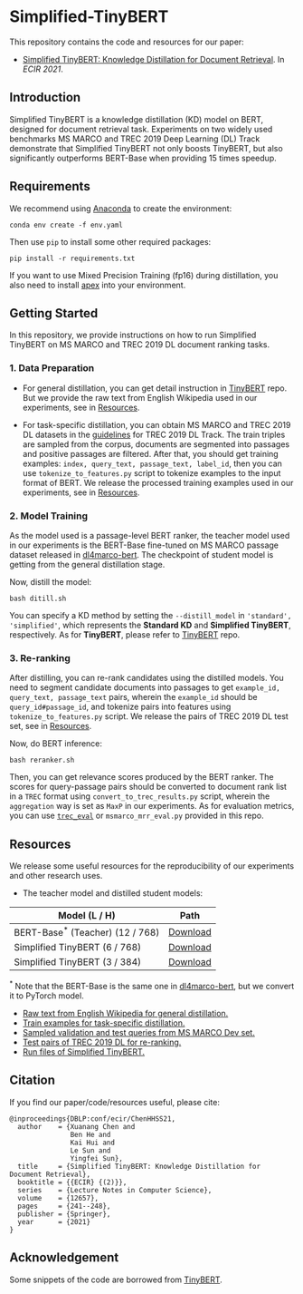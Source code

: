 # Simplified-TinyBERT
This repository contains the code and resources for our paper:
- [Simplified TinyBERT: Knowledge Distillation for Document Retrieval](https://arxiv.org/abs/2009.07531v2). In *ECIR 2021*.

## Introduction
Simplified TinyBERT is a knowledge distillation (KD) model on BERT, 
designed for document retrieval task. Experiments on two widely used 
benchmarks MS MARCO and TREC 2019 Deep Learning (DL) Track demonstrate that Simplified 
TinyBERT not only boosts TinyBERT, but also significantly outperforms 
BERT-Base when providing 15 times speedup.

## Requirements
We recommend using [Anaconda](https://www.anaconda.com/) to create the environment:
```
conda env create -f env.yaml
```
Then use `pip` to install some other required packages:
```
pip install -r requirements.txt
```
If you want to use Mixed Precision Training (fp16) during distillation, 
you also need to install [apex](https://www.github.com/nvidia/apex) into your environment.

## Getting Started
In this repository, we provide instructions on how to run 
Simplified TinyBERT on MS MARCO and TREC 2019 DL document ranking tasks.

### 1. Data Preparation
- For general distillation, you can get detail instruction in 
[TinyBERT](https://github.com/huawei-noah/Pretrained-Language-Model/tree/master/TinyBERT) repo. 
But we provide the raw text from English Wikipedia used in our experiments, see in [Resources](#Resources).

- For task-specific distillation, you can obtain MS MARCO and TREC 2019 DL datasets in the 
[guidelines](https://microsoft.github.io/msmarco/TREC-Deep-Learning-2019#document-ranking-dataset) 
for TREC 2019 DL Track. The train triples are sampled from the corpus,
documents are segmented into passages and positive passages are filtered. 
After that, you should get training examples: `index, query_text, passage_text, label_id`, 
then you can use `tokenize_to_features.py` script to tokenize examples to the input format of BERT. 
We release the processed training examples used in our experiments, see in [Resources](#Resources).

### 2. Model Training
As the model used is a passage-level BERT ranker, the teacher model used in our experiments 
is the BERT-Base fine-tuned on MS MARCO passage dataset released in [dl4marco-bert](https://github.com/nyu-dl/dl4marco-bert).
The checkpoint of student model is getting from the general distillation stage.

Now, distill the model:
```
bash ditill.sh
```
You can specify a KD method by setting the `--distill_model` in `'standard', 'simplified'`, 
which represents the **Standard KD** and **Simplified TinyBERT**, respectively. As for **TinyBERT**, 
please refer to [TinyBERT](https://github.com/huawei-noah/Pretrained-Language-Model/tree/master/TinyBERT) repo.

### 3. Re-ranking
After distilling, you can re-rank candidates using the distilled models.
You need to segment candidate documents into passages to get `example_id, query_text, passage_text` pairs, 
wherein the `example_id` should be `query_id#passage_id`, 
and tokenize pairs into features using `tokenize_to_features.py` script. 
We release the pairs of TREC 2019 DL test set, see in [Resources](#Resources).

Now, do BERT inference:
```
bash reranker.sh
```
Then, you can get relevance scores produced by the BERT ranker. 
The scores for query-passage pairs should be converted to document rank list 
in a `TREC` format using `convert_to_trec_results.py` script, wherein the 
`aggregation` way is set as `MaxP` in our experiments. As for evaluation metrics, 
you can use [`trec_eval`](https://trec.nist.gov/trec_eval/) 
or `msmarco_mrr_eval.py` provided in this repo.

## Resources
We release some useful resources for the reproducibility of our experiments 
and other research uses.

* The teacher model and distilled student models:

| Model (L / H)| Path | 
|--------------|----------|
| BERT-Base<sup>*</sup> (Teacher) (12 / 768) |  [Download](https://drive.google.com/file/d/1jq6_hYtB6JUri95St9-ftCptB-L1ywKC/view?usp=sharing)    |
| Simplified TinyBERT (6 / 768)  |  [Download](https://drive.google.com/file/d/12PoqktIbfuYWgVHcH1d4BJ9ZQ4MBvy-r/view?usp=sharing)    |
| Simplified TinyBERT (3 / 384)  |  [Download](https://drive.google.com/file/d/1PfVCne3b5BwzdF8i_C1dgrdV0Q5Qj2M4/view?usp=sharing)    |

<sup>*</sup> Note that the BERT-Base is the same one in [dl4marco-bert](https://github.com/nyu-dl/dl4marco-bert), 
but we convert it to PyTorch model.
* [Raw text from English Wikipedia for general distillation.](https://drive.google.com/file/d/1Qwy2OKj4JCjkFyQBy4HZK3hYXPwp-JpV/view?usp=sharing)
* [Train examples for task-specific distillation.](https://drive.google.com/file/d/1si_xxP_yUS--ICEji_qfXeEEzt3dgtpU/view?usp=sharing)
* [Sampled validation and test queries from MS MARCO Dev set.](https://drive.google.com/drive/folders/1Xx8gAf72jADoLz2NcyiwRdNoq9p-fmBR?usp=sharing)
* [Test pairs of TREC 2019 DL for re-ranking.](https://drive.google.com/file/d/1DOq4kzF9id-0VbUMG2ibiKhppdxMRbsV/view?usp=sharing)
* [Run files of Simplified TinyBERT.](https://drive.google.com/drive/folders/1D9HIPsC7OOWRvCwvwP7TjXx2LvDnqONx?usp=sharing)

## Citation
If you find our paper/code/resources useful, please cite:
```
@inproceedings{DBLP:conf/ecir/ChenHHSS21,
  author    = {Xuanang Chen and
               Ben He and
               Kai Hui and
               Le Sun and
               Yingfei Sun},
  title     = {Simplified TinyBERT: Knowledge Distillation for Document Retrieval},
  booktitle = {{ECIR} {(2)}},
  series    = {Lecture Notes in Computer Science},
  volume    = {12657},
  pages     = {241--248},
  publisher = {Springer},
  year      = {2021}
}
```

## Acknowledgement
Some snippets of the code are borrowed from [TinyBERT](https://github.com/huawei-noah/Pretrained-Language-Model/tree/master/TinyBERT).